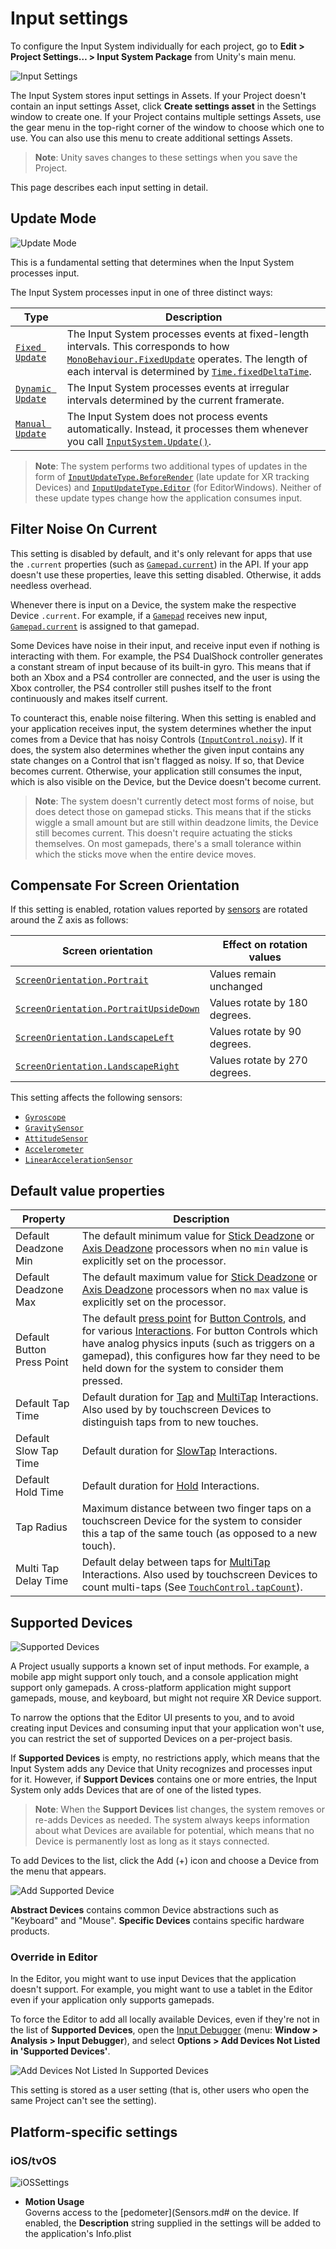 # Input settings

To configure the Input System individually for each project, go to __Edit > Project Settings… > Input System Package__ from Unity's main menu.

![Input Settings](Images/InputSettings.png)

The Input System stores input settings in Assets. If your Project doesn't contain an input settings Asset, click __Create settings asset__ in the Settings window to create one. If your Project contains multiple settings Assets, use the gear menu in the top-right corner of the window to choose which one to use. You can also use this menu to create additional settings Assets.

>__Note__: Unity saves changes to these settings when you save the Project.

This page describes each input setting in detail.

## Update Mode

![Update Mode](Images/UpdateMode.png)

This is a fundamental setting that determines when the Input System processes input.

The Input System processes input in one of three distinct ways:

|Type|Description|
|----|-----------|
|[`Fixed Update`](../api/UnityEngine.InputSystem.InputSettings.UpdateMode.html)|The Input System processes events at fixed-length intervals. This corresponds to how [`MonoBehaviour.FixedUpdate`](https://docs.unity3d.com/ScriptReference/MonoBehaviour.FixedUpdate.html) operates. The length of each interval is determined by [`Time.fixedDeltaTime`](https://docs.unity3d.com/ScriptReference/Time-fixedDeltaTime.html).|
|[`Dynamic Update`](../api/UnityEngine.InputSystem.InputSettings.UpdateMode.html)|The Input System processes events at irregular intervals determined by the current framerate.|
|[`Manual Update`](../api/UnityEngine.InputSystem.InputSettings.UpdateMode.html)|The Input System does not process events automatically. Instead, it processes them whenever you call [`InputSystem.Update()`](../api/UnityEngine.InputSystem.InputSystem.html#UnityEngine_InputSystem_InputSystem_Update).|

>__Note__: The system performs two additional types of updates in the form of  [`InputUpdateType.BeforeRender`](../api/UnityEngine.InputSystem.LowLevel.InputUpdateType.html) (late update for XR tracking Devices) and [`InputUpdateType.Editor`](../api/UnityEngine.InputSystem.LowLevel.InputUpdateType.html) (for EditorWindows). Neither of these update types change how the application consumes input.

## Filter Noise On Current

[//]: # (REVIEW: should this be enabled by default)

This setting is disabled by default, and it's only relevant for apps that use the `.current` properties (such as [`Gamepad.current`](../api/UnityEngine.InputSystem.Gamepad.html#UnityEngine_InputSystem_Gamepad_current)) in the API. If your app doesn't use these properties, leave this setting disabled. Otherwise, it adds needless overhead.

Whenever there is input on a Device, the system make the respective Device `.current`. For example, if a [`Gamepad`](../api/UnityEngine.InputSystem.Gamepad.html) receives new input, [`Gamepad.current`](../api/UnityEngine.InputSystem.Gamepad.html#UnityEngine_InputSystem_Gamepad_current) is assigned to that gamepad.

Some Devices have noise in their input, and receive input even if nothing is interacting with them. For example, the PS4 DualShock controller generates a constant stream of input because of its built-in gyro. This means that if both an Xbox and a PS4 controller are connected, and the user is using the Xbox controller, the PS4 controller still pushes itself to the front continuously and makes itself current.

To counteract this, enable noise filtering. When this setting is enabled and your application receives input, the system determines whether the input comes from a Device that has noisy Controls ([`InputControl.noisy`](../api/UnityEngine.InputSystem.InputControl.html#UnityEngine_InputSystem_InputControl_noisy)). If it does, the system also determines whether the given input contains any state changes on a Control that isn't flagged as noisy. If so, that Device becomes current. Otherwise, your application still consumes the input, which is also visible on the Device, but the Device doesn't become current.

>__Note__: The system doesn't currently detect most forms of noise, but does detect those on gamepad sticks. This means that if the sticks wiggle a small amount but are still within deadzone limits, the Device still becomes current. This doesn't require actuating the sticks themselves. On most gamepads, there's a small tolerance within which the sticks move when the entire device moves.

## Compensate For Screen Orientation

If this setting is enabled, rotation values reported by [sensors](Sensors.md) are rotated around the Z axis as follows:

|Screen orientation|Effect on rotation values|
|---|---|
|[`ScreenOrientation.Portrait`](https://docs.unity3d.com/ScriptReference/ScreenOrientation.html)|Values remain unchanged|
|[`ScreenOrientation.PortraitUpsideDown`](https://docs.unity3d.com/ScriptReference/ScreenOrientation.html)|Values rotate by 180 degrees.|
|[`ScreenOrientation.LandscapeLeft`](https://docs.unity3d.com/ScriptReference/ScreenOrientation.html)|Values rotate by 90 degrees.|
|[`ScreenOrientation.LandscapeRight`](https://docs.unity3d.com/ScriptReference/ScreenOrientation.html)|Values rotate by 270 degrees.|

This setting affects the following sensors:
* [`Gyroscope`](../api/UnityEngine.InputSystem.Gyroscope.html)
* [`GravitySensor`](../api/UnityEngine.InputSystem.GravitySensor.html)
* [`AttitudeSensor`](../api/UnityEngine.InputSystem.AttitudeSensor.html)
* [`Accelerometer`](../api/UnityEngine.InputSystem.Accelerometer.html)
* [`LinearAccelerationSensor`](../api/UnityEngine.InputSystem.LinearAccelerationSensor.html)

## Default value properties

|Property|Description|
|----|-----------|
|Default Deadzone Min|The default minimum value for [Stick Deadzone](Processors.md#stick-deadzone) or [Axis Deadzone](Processors.md#axis-deadzone) processors when no `min` value is explicitly set on the processor.|
|Default Deadzone Max|The default maximum value for [Stick Deadzone](Processors.md#stick-deadzone) or [Axis Deadzone](Processors.md#axis-deadzone) processors when no `max` value is explicitly set on the processor.|
|Default Button Press Point|The default [press point](../api/UnityEngine.InputSystem.Controls.ButtonControl.html#UnityEngine_InputSystem_Controls_ButtonControl_pressPointOrDefault) for [Button Controls](../api/UnityEngine.InputSystem.Controls.ButtonControl.html), and for various [Interactions](Interactions.md). For button Controls which have analog physics inputs (such as triggers on a gamepad), this configures how far they need to be held down for the system to consider them pressed.|
|Default Tap Time|Default duration for [Tap](Interactions.md#tap) and [MultiTap](Interactions.md#multitap) Interactions. Also used by by touchscreen Devices to distinguish taps from to new touches.|
|Default Slow Tap Time|Default duration for [SlowTap](Interactions.md#tap) Interactions.|
|Default Hold Time|Default duration for [Hold](Interactions.md#hold) Interactions.|
|Tap Radius|Maximum distance between two finger taps on a touchscreen Device for the system to consider this a tap of the same touch (as opposed to a new touch).|
|Multi Tap Delay Time|Default delay between taps for [MultiTap](Interactions.md#multitap) Interactions. Also used by touchscreen Devices to count multi-taps (See [`TouchControl.tapCount`](../api/UnityEngine.InputSystem.Controls.TouchControl.html#UnityEngine_InputSystem_Controls_TouchControl_tapCount)).|

## Supported Devices

![Supported Devices](Images/SupportedDevices.png)

A Project usually supports a known set of input methods. For example, a mobile app might support only touch, and a console application might support only gamepads. A cross-platform application might support gamepads, mouse, and keyboard, but might not require XR Device support.

To narrow the options that the Editor UI presents to you, and to avoid creating input Devices and consuming input that your application won't use, you can restrict the set of supported Devices on a per-project basis.

If __Supported Devices__ is empty, no restrictions apply, which means that the Input System adds any Device that Unity recognizes and processes input for it. However, if __Support Devices__ contains one or more entries, the Input System only adds Devices that are of one of the listed types.

>__Note__: When the __Support Devices__ list changes, the system removes or re-adds Devices as needed. The system always keeps information about what Devices are available for potential, which means that no Device is permanently lost as long as it stays connected.

To add Devices to the list, click the Add (+) icon and choose a Device from the menu that appears.

![Add Supported Device](Images/AddSupportedDevice.png)

__Abstract Devices__ contains common Device abstractions such as "Keyboard" and "Mouse". __Specific Devices__ contains specific hardware products.

### Override in Editor

In the Editor, you might want to use input Devices that the application doesn't support. For example, you might want to use a tablet in the Editor even if your application only supports gamepads.

To force the Editor to add all locally available Devices, even if they're not in the list of __Supported Devices__, open the [Input Debugger](Debugging.md) (menu: __Window > Analysis > Input Debugger__), and select __Options > Add Devices Not Listed in 'Supported Devices'__.

![Add Devices Not Listed In Supported Devices](Images/AddDevicesNotListedInSupportedDevices.png)

This setting is stored as a user setting (that is, other users who open the same Project can't see the setting).

## Platform-specific settings

### iOS/tvOS

![iOSSettings](Images/iOSSettings.png)

* __Motion Usage__<br>
  Governs access to the [pedometer](Sensors.md# on the device. If enabled, the __Description__ string supplied in the settings will be added to the application's Info.plist
